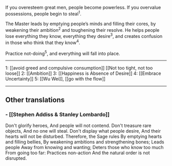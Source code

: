 If you overesteem great men,
people become powerless.
If you overvalue possessions,
people begin to steal<sup>1</sup>.

The Master leads
by emptying people’s minds and
filling their cores, by weakening their ambition<sup>2</sup>
and toughening their resolve.
He helps people lose everything
they know, everything they desire<sup>3</sup>,
and creates confusion
in those who think that they know<sup>4</sup>.

Practice not-doing<sup>5</sup>,
and everything will fall into place.

-----------------
1: [[avoid greed and compulsive consumption]] [[Not too tight, not too loose]]
2: [[Ambition]]
3: [[Happiness is Absence of Desire]]
4: [[Embrace Uncertainty]]
5: [[Wu Wei]], [[go with the flow]]

-------------------

## Other translations 

### - [[Stephen Addiss & Stanley Lombardo]]

Don't glorify heroes, And people will not contend.
Don't treasure rare objects, And no one will steal.
Don't display what people desire, And their hearts will not be disturbed.
Therefore, the Sage rules By emptying hearts and filling bellies, By weakening ambitions and strengthening bones; Leads people Away from knowing and wanting;
Deters those who know too much From going too far:
Practices non-action And the natural order is not disrupted. 
